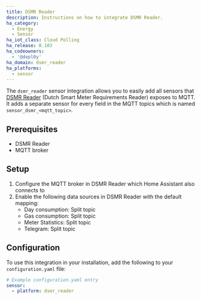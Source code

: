 ```yaml
---
title: DSMR Reader
description: Instructions on how to integrate DSMR Reader.
ha_category:
  - Energy
  - Sensor
ha_iot_class: Cloud Polling
ha_release: 0.103
ha_codeowners:
  - '@depl0y'
ha_domain: dsmr_reader
ha_platforms:
  - sensor
---
```


The `dsmr_reader` sensor integration allows you to easily add all sensors that [DSMR Reader](https://dsmr-reader.readthedocs.io/en/latest/) (Dutch Smart Meter Requirements Reader) exposes to MQTT. It adds a separate sensor for every field in the MQTT topics which is named `sensor_dsmr_<mqtt_topic>`.

## Prerequisites

- DSMR Reader
- MQTT broker

## Setup

1. Configure the MQTT broker in DSMR Reader which Home Assistant also connects to
2. Enable the following data sources in DSMR Reader with the default mapping:
   - Day consumption: Split topic
   - Gas consumption: Split topic
   - Meter Statistics: Split topic
   - Telegram: Split topic

## Configuration

To use this integration in your installation, add the following to your `configuration.yaml` file:

```yaml
# Example configuration.yaml entry
sensor:
  - platform: dsmr_reader
```
